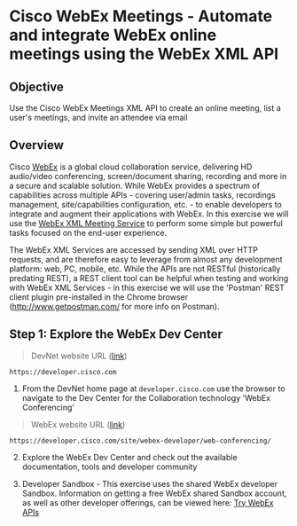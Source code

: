 # Cisco WebEx Meetings - Automate and integrate WebEx online meetings using the WebEx XML API

## Objective

Use the Cisco WebEx Meetings XML API to create an online meeting, list a user's meetings, and invite an attendee via email

## Overview

Cisco <a href="http://http://www.webex.com/" target="_blank">WebEx</a> is a global cloud collaboration service, delivering HD audio/video conferencing, screen/document sharing, recording and more in a secure and scalable solution.  While WebEx provides a spectrum of capabilities across multiple APIs - covering user/admin tasks, recordings management, site/capabilities configuration, etc. - to enable developers to integrate and augment their applications with WebEx.  In this exercise we will use the <a href="https://developer.cisco.com/site/webex-developer/develop-test/xml-api/overview/" target="_blank">WebEx XML Meeting Service</a> to perform some simple but powerful tasks focused on the end-user experience.

The WebEx XML Services are accessed by sending XML over HTTP requests, and are therefore easy to leverage from almost any development platform: web, PC, mobile, etc.  While the APIs are not RESTful (historically predating REST), a REST client tool can be helpful when testing and working with WebEx XML Services - in this exercise we will use the 'Postman' REST client plugin pre-installed in the Chrome browser (<a href="http://www.getpostman.com/" target="_blank">http://www.getpostman.com/</a> for more info on Postman).

## Step 1: Explore the WebEx Dev Center

> DevNet website URL (<a href="https://developer.cisco.com" target="_blank">link</a>)

```shell
https://developer.cisco.com
```

1) From the DevNet home page at ```developer.cisco.com``` use the browser to navigate to the Dev Center for the Collaboration technology 'WebEx Conferencing'

> WebEx website URL (<a href="https://developer.cisco.com/site/webex-developer/web-conferencing/" target="_blank">link</a>)

```shell
https://developer.cisco.com/site/webex-developer/web-conferencing/
```

2) Explore the WebEx Dev Center and check out the available documentation, tools and developer community

3) Developer Sandbox - This exercise uses the shared WebEx developer Sandbox.  Information on getting a free WebEx shared Sandbox account, as well as other developer offerings, can be viewed here: <a href="https://developer.cisco.com/site/webex-developer/develop-test/try-webex-apis/" target="_blank">Try WebEx APIs</a>
